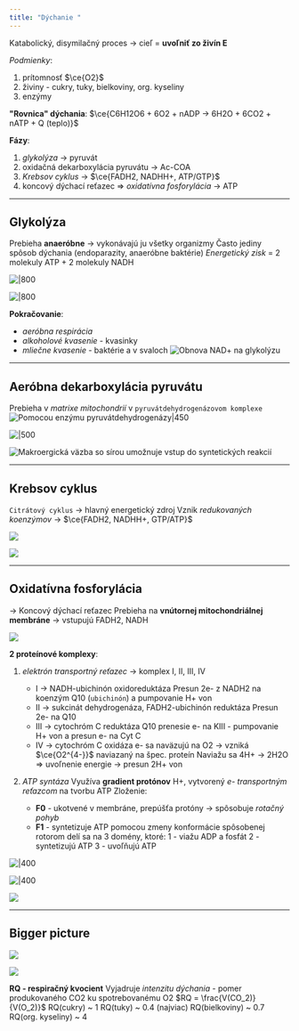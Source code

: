 ```yaml
---
title: "Dýchanie "
---
```


Katabolický, disymilačný proces -> cieľ = **uvoľniť zo živín E**

*Podmienky*:
1. prítomnosť $\ce{O2}$
2. živiny - cukry, tuky, bielkoviny, org. kyseliny
3. enzýmy

**"Rovnica" dýchania**:
$\ce{C6H12O6 + 6O2 + nADP -> 6H2O + 6CO2 + nATP + Q (teplo)}$

**Fázy**:
1. *glykolýza* -> $\text{pyruvát}$
2. oxidačná dekarboxylácia pyruvátu -> $\text{Ac-COA}$
3. *Krebsov cyklus* -> $\ce{FADH2, NADHH+, ATP/GTP}$
4. koncový dýchací reťazec => *oxidatívna fosforylácia* -> $\text{ATP}$

---

## Glykolýza
Prebieha **anaeróbne** -> vykonávajú ju všetky organizmy
Často jediny spôsob dýchania (endoparazity, anaeróbne baktérie)
*Energetický zisk* = 2 molekuly ATP + 2 molekuly NADH

![|800](attachments/pripravna-faza-glykolyzy.png)

![|800](attachments/produkcna-faza-glykolyzy.png)

**Pokračovanie**:
- *aeróbna respirácia*
- *alkoholové kvasenie* - kvasinky 
- *mliečne kvasenie* - baktérie a v svaloch
![Obnova NAD+ na glykolýzu](attachments/fermentácia.png)

---

## Aeróbna dekarboxylácia pyruvátu
Prebieha v *matrixe mitochondrií* v `pyruvátdehydrogenázovom komplexe`
![Pomocou enzýmu pyruvátdehydrogenázy|450](attachments/pyruvat-dekarboxylacia.png)

![|500](attachments/koenzým-a.png)

![Makroergická väzba so sírou umožnuje vstup do syntetických reakcií](attachments/syntéza-pomocou-acoa.png)

---

## Krebsov cyklus
`Citrátový cyklus` -> hlavný energetický zdroj
Vznik *redukovaných koenzýmov* -> $\ce{FADH2, NADHH+, GTP/ATP}$

![](attachments/krebsov-cyklus.png)

![](attachments/krebsov-cyklus-komplexne.png)

---

## Oxidatívna fosforylácia
-> Koncový dýchací reťazec
Prebieha na **vnútornej mitochondriálnej membráne** -> vstupujú FADH2, NADH

![](attachments/oxidatívna-fosforylácia.png)

**2 proteínové komplexy**:
1. *elektrón transportný reťazec* -> komplex I, II, III, IV
	- I -> $\text{NADH-ubichinón oxidoreduktáza}$
		Presun 2e- z NADH2 na koenzým Q10 (`ubichinón`) a pumpovanie H+ von
	- II -> $\text{sukcinát dehydrogenáza, FADH2-ubichinón reduktáza}$
		Presun 2e- na Q10
	- III -> $\text{cytochróm C reduktáza}$
		Q10 prenesie e- na KIII - pumpovanie H+ von a presun e- na Cyt C
	- IV -> $\text{cytochróm C oxidáza}$
		e- sa naväzujú na O2 -> vzniká $\ce{O2^{4-}}$ naviazaný na špec. proteín
		Naviažu sa 4H+ -> 2H2O => uvoľnenie energie -> presun 2H+ von
		
2. *ATP syntáza* 
	Využíva **gradient protónov** H+, vytvorený *e- transportným reťazcom* na tvorbu ATP
	Zloženie:
	- **F0** - ukotvené v membráne, prepúšťa protóny -> spôsobuje *rotačný pohyb*
	- **F1** - syntetizuje ATP pomocou zmeny konformácie spôsobenej rotorom
		delí sa na 3 domény, ktoré:
		1 - viažu ADP a fosfát
		2 - syntetizujú ATP
		3 - uvoľňujú ATP

![|400](attachments/atp-synthase.png)

![|400](attachments/atp-synthase2.png)

![](https://upload.wikimedia.org/wikipedia/commons/6/62/ATPsyn.gif)

---

## Bigger picture
![](attachments/net-gain.png)

![](attachments/atp-table.png)

**RQ - respiračný kvocient**
Vyjadruje *intenzitu dýchania* - pomer produkovaného CO2 ku spotrebovanému O2
$RQ = \frac{V(CO_2)}{V(O_2)}$
RQ(cukry) ~ 1
RQ(tuky) ~ 0.4 (najviac)
RQ(bielkoviny) ~ 0.7
RQ(org. kyseliny) ~ 4